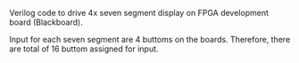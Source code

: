 Verilog code to drive 4x seven segment display on FPGA development board (Blackboard).

Input for each seven segment are 4 buttoms on the boards. Therefore, there are total of 16 buttom assigned for input.
